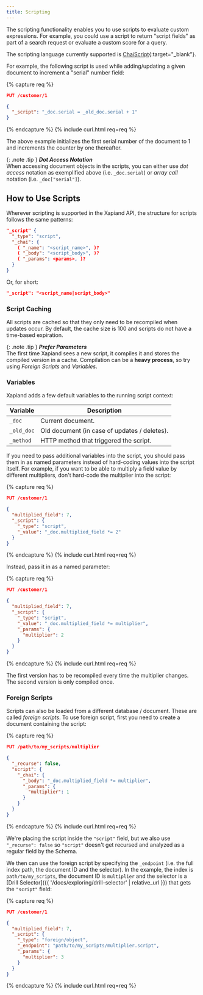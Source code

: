 ```yaml
---
title: Scripting
---
```


The scripting functionality enables you to use scripts to evaluate custom
expressions. For example, you could use a script to return "script fields" as
part of a search request or evaluate a custom score for a query.

The scripting language currently supported is
[ChaiScript](http://chaiscript.com){:target="_blank"}.

For example, the following script is used while adding/updating a given document
to increment a "serial" number field:

{% capture req %}

```json
PUT /customer/1

{
  "_script": "_doc.serial = _old_doc.serial + 1"
}
```
{% endcapture %}
{% include curl.html req=req %}

The above example initializes the first serial number of the document to 1 and
increments the counter by one thereafter.

{: .note .tip }
**_Dot Access Notation_**<br>
When accessing document objects in the scripts, you can either use _dot access_
notation as exemplified above (i.e. `_doc.serial`) or _array call_ notation
(i.e. `_doc["serial"]`).


## How to Use Scripts

Wherever scripting is supported in the Xapiand API, the structure for scripts
follows the same patterns:

```json
"_script" {
  "_type": "script",
  "_chai": {
    ( "_name": "<script_name>", )?
    ( "_body": "<script_body>", )?
    ( "_params": <params>, )?
  }
}
```

Or, for short:

```json
"_script": "<script_name|script_body>"
```


### Script Caching

All scripts are cached so that they only need to be recompiled when updates
occur. By default, the cache size is 100 and scripts do not have a time-based
expiration.

{: .note .tip }
**_Prefer Parameters_**<br>
The first time Xapiand sees a new script, it compiles it and stores the compiled
version in a cache. Compilation can be a **heavy process**, so try using
_Foreign Scripts_ and _Variables_.


### Variables

Xapiand adds a few default variables to the running script context:

| Variable       | Description                                                  |
|----------------|--------------------------------------------------------------|
| `_doc`         | Current document.                                            |
| `_old_doc`     | Old document (in case of updates / deletes).                 |
| `_method`      | HTTP method that triggered the script.                       |

If you need to pass additional variables into the script, you should pass them
in as named parameters instead of hard-coding values into the script itself.
For example, if you want to be able to multiply a field value by different
multipliers, don't hard-code the multiplier into the script:

{% capture req %}

```json
PUT /customer/1

{
  "multiplied_field": 7,
  "_script": {
    "_type": "script",
    "_value": "_doc.multiplied_field *= 2"
  }
}
```
{% endcapture %}
{% include curl.html req=req %}

Instead, pass it in as a named parameter:

{% capture req %}

```json
PUT /customer/1

{
  "multiplied_field": 7,
  "_script": {
    "_type": "script",
    "_value": "_doc.multiplied_field *= multiplier",
    "_params": {
      "multiplier": 2
    }
  }
}
```
{% endcapture %}
{% include curl.html req=req %}

The first version has to be recompiled every time the multiplier changes. The
second version is only compiled once.


### Foreign Scripts

Scripts can also be loaded from a different database / document. These are
called _foreign scripts_. To use foreign script, first you need to create a
document containing the script:

{% capture req %}

```json
PUT /path/to/my_scripts/multiplier

{
  "_recurse": false,
  "script": {
    "_chai": {
      "_body": "_doc.multiplied_field *= multiplier",
      "_params": {
        "multiplier": 1
      }
    }
  }
}
```
{% endcapture %}
{% include curl.html req=req %}

We're placing the script inside the `"script"` field, but we also use
`"_recurse": false` so `"script"` doesn't get recursed and analyzed as a regular
field by the Schema.

We then can use the foreign script by specifying the `_endpoint` (i.e. the full
index path, the document ID and the selector). In the example, the index is
`path/to/my_scripts`, the document ID is `multiplier` and the selector is a
[Drill Selector]({{ '/docs/exploring/drill-selector' | relative_url }}) that
gets the `"script"` field:

{% capture req %}

```json
PUT /customer/1

{
  "multiplied_field": 7,
  "_script": {
    "_type": "foreign/object",
    "_endpoint": "path/to/my_scripts/multiplier.script",
    "_params": {
      "multiplier": 3
    }
  }
}
```
{% endcapture %}
{% include curl.html req=req %}

